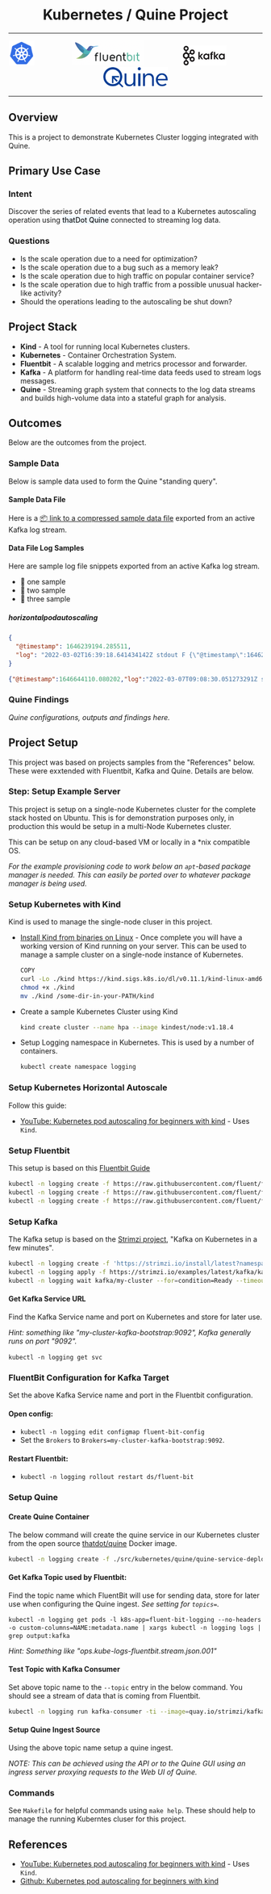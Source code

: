 

<h1 align="center">Kubernetes / Quine Project</h1>

---
<p align="center" width="100%">

<img src="extra/images/Kubernetes_Logo.png" height="50">
&nbsp;&nbsp;&nbsp;&nbsp;&nbsp;&nbsp;&nbsp;&nbsp;
&nbsp;&nbsp;&nbsp;&nbsp;&nbsp;&nbsp;&nbsp;&nbsp;

<img src="extra/images/Fluentbit_Logo.png" height="50">
&nbsp;&nbsp;&nbsp;&nbsp;&nbsp;&nbsp;&nbsp;&nbsp;
&nbsp;&nbsp;&nbsp;&nbsp;&nbsp;&nbsp;&nbsp;&nbsp;

<img src="extra/images/Kafka_Logo.png" height="40">
&nbsp;&nbsp;&nbsp;&nbsp;&nbsp;&nbsp;&nbsp;&nbsp;
&nbsp;&nbsp;&nbsp;&nbsp;&nbsp;&nbsp;&nbsp;&nbsp;

<img src="extra/images/Quine_Logo.svg" height="40"> 
</p>

---


## Overview

This is a project to demonstrate Kubernetes Cluster logging integrated with Quine.


## Primary Use Case

### Intent

Discover the series of related events that lead to a Kubernetes autoscaling operation using <span style="font-weight:500;background-color:AliceBlue">thatDot Quine</span> connected to streaming log data. 

### Questions

* Is the scale operation due to a need for optimization?
* Is the scale operation due to a bug such as a memory leak?
* Is the scale operation due to high traffic on popular container service?
* Is the scale operation due to high traffic from a possible unusual hacker-like activity?
* Should the operations leading to the autoscaling be shut down?


## Project Stack

- **Kind** - A tool for running local Kubernetes clusters.
- **Kubernetes** - Container Orchestration System.
- **Fluentbit** - A scalable logging and metrics processor and forwarder.
- **Kafka** - A platform for handling real-time data feeds used to stream logs messages.
- **Quine** - Streaming graph system that connects to the log data streams and builds high-volume data into a stateful graph for analysis.




## Outcomes

Below are the outcomes from the project.

### Sample Data

Below is sample data used to form the Quine "standing query".


#### Sample Data File

 Here is a [:package: link to a compressed sample data file](extra/data/kafka-topic-output.txt.gz) exported from an active Kafka log stream.

#### Data File Log Samples

Here are sample log file snippets exported from an active Kafka log stream.

* :pushpin: one sample
* :pushpin: two sample
* :pushpin: three sample



##### horizontalpodautoscaling

```json
{
  "@timestamp": 1646239194.285511,
  "log": "2022-03-02T16:39:18.641434142Z stdout F {\"@timestamp\":1646239156.170701,\"log\":\"2022-03-02T16:39:09.141771216Z stdout F {\\\"@timestamp\\\":1646239049.969076,\\\"log\\\":\\\"2022-03-02T15:40:09.606002004Z stderr F I0302 15:40:09.605799       1 controllermanager.go:574] Started \\\\\\\"horizontalpodautoscaling\\\\\\\"\\\"}\"}"
}
```

```json
{"@timestamp":1646644110.080202,"log":"2022-03-07T09:08:30.051273291Z stderr F 2022-03-07 09:08:30.051054 W | etcdserver: read-only range request \"key:\\\"/registry/horizontalpodautoscalers/\\\" range_end:\\\"/registry/horizontalpodautoscalers0\\\" count_only:true \" with result \"range_response_count:0 size:8\" took too long (158.268848ms) to execute"}
```





### Quine Findings

*Quine configurations, outputs and findings here.*



## Project Setup

This project was based on projects samples from the "References" below. These were exxtended with Fluentbit, Kafka and Quine. Details are below.


### Step: Setup Example Server

This project is setup on a single-node Kubernetes cluster for the complete stack hosted on Ubuntu. This is for demonstration purposes only, in production this would be setup in a multi-Node Kubernetes cluster.

This can be setup on any cloud-based VM or locally in a *nix compatible OS. 

*For the example provisioning code to work below an `apt`-based package manager is needed. This can easily be ported over to whatever package manager is being used.*


### Setup Kubernetes with Kind

Kind is used to manage the single-node cluser in this project.

* [Install Kind from binaries on Linux](https://kind.sigs.k8s.io/docs/user/quick-start/#installing-from-source) - Once complete you will have a working version of Kind running on your server. This can be used to manage a sample cluster on a single-node instance of Kubernetes.
  
  ```bash
  COPY
  curl -Lo ./kind https://kind.sigs.k8s.io/dl/v0.11.1/kind-linux-amd64
  chmod +x ./kind
  mv ./kind /some-dir-in-your-PATH/kind
  ```

* Create a sample Kubernetes Cluster using Kind
  ```bash
  kind create cluster --name hpa --image kindest/node:v1.18.4
  ```

* Setup Logging namespace in Kubernetes. This is used by a number of containers.

  ```bash
  kubectl create namespace logging
  ```


### Setup Kubernetes Horizontal Autoscale

Follow this guide:

* [YouTube: Kubernetes pod autoscaling for beginners with kind](https://www.youtube.com/watch?v=FfDI08sgrYY) - Uses `Kind`.


### Setup Fluentbit

This setup is based on this [Fluentbit Guide](https://github.com/fluent/fluent-bit-kubernetes-logging)


```bash
kubectl -n logging create -f https://raw.githubusercontent.com/fluent/fluent-bit-kubernetes-logging/master/fluent-bit-service-account.yaml
kubectl -n logging create -f https://raw.githubusercontent.com/fluent/fluent-bit-kubernetes-logging/master/output/kafka/fluent-bit-configmap.yaml
kubectl -n logging create -f https://raw.githubusercontent.com/fluent/fluent-bit-kubernetes-logging/master/output/kafka/fluent-bit-ds.yaml
```


### Setup Kafka

The Kafka setup is based on the [Strimzi project](https://strimzi.io/quickstarts), "Kafka on Kubernetes in a few minutes".

```bash
kubectl -n logging create -f 'https://strimzi.io/install/latest?namespace=logging'
kubectl -n logging apply -f https://strimzi.io/examples/latest/kafka/kafka-persistent-single.yaml
kubectl -n logging wait kafka/my-cluster --for=condition=Ready --timeout=300s 
```

#### Get Kafka Service URL

Find the Kafka Service name and port on Kubernetes and store for later use.

*Hint: something like "my-cluster-kafka-bootstrap:9092", Kafka generally runs on port "9092".*

`kubectl -n logging get svc`

### FluentBit Configuration for Kafka Target

Set the above Kafka Service name and port in the Fluentbit configuration.

#### Open config:

* `kubectl -n logging edit configmap fluent-bit-config`
* Set the `Brokers` to `Brokers=my-cluster-kafka-bootstrap:9092`.

#### Restart Fluentbit:

* `kubectl -n logging rollout restart ds/fluent-bit`


### Setup Quine

#### Create Quine Container

The below command will create the quine service in our Kubernetes cluster from the open source [thatdot/quine](https://hub.docker.com/r/thatdot/quine) Docker image.

```bash
kubectl -n logging create -f ./src/kubernetes/quine/quine-service-deployment.yaml
```

#### Get Kafka Topic used by Fluentbit:

Find the topic name which FluentBit will use for sending data, store for later use when configuring the Quine ingest. *See setting for `topics=`.*

```
kubectl -n logging get pods -l k8s-app=fluent-bit-logging --no-headers -o custom-columns=NAME:metadata.name | xargs kubectl -n logging logs | grep output:kafka
```

*Hint: Something like "ops.kube-logs-fluentbit.stream.json.001​"*


#### Test Topic with Kafka Consumer

Set above topic name to the `--topic` entry in the below command. You should see a stream of data that is coming from Fluentbit.

```bash
kubectl -n logging run kafka-consumer -ti --image=quay.io/strimzi/kafka:0.27.1-kafka-3.0.0 --rm=true --restart=Never -- bin/kafka-console-consumer.sh --bootstrap-server my-cluster-kafka-bootstrap:9092 --topic ops.kube-logs-fluentbit.stream.json.001 --from-beginning
```

#### Setup Quine Ingest Source

Using the above topic name setup a quine ingest.

*NOTE: This can be achieved using the API or to the Quine GUI using an ingress server proxying requests to the Web UI of Quine.*



### Commands

See `Makefile` for helpful commands using `make help`. These should help to manage the running Kuberntes cluser for this project.



## References

* [YouTube: Kubernetes pod autoscaling for beginners with kind](https://www.youtube.com/watch?v=FfDI08sgrYY) - Uses `Kind`.
* [Github: Kubernetes pod autoscaling for beginners with kind](https://github.com/marcel-dempers/docker-development-youtube-series/tree/master/kubernetes/autoscaling/components)

